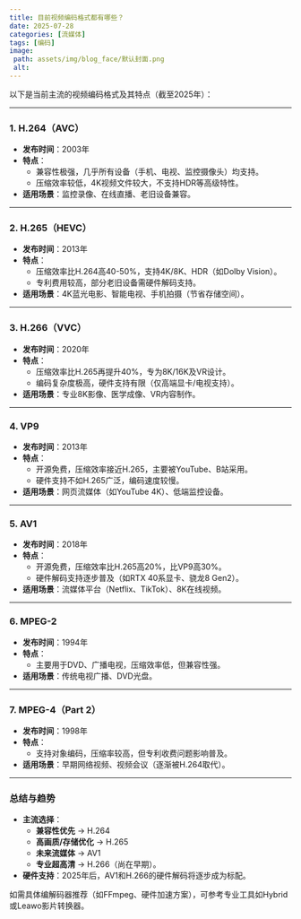```yaml
---
title: 目前视频编码格式都有哪些？
date: 2025-07-28
categories: [流媒体]
tags: [编码]
image:
 path: assets/img/blog_face/默认封面.png
 alt:
---
```

以下是当前主流的视频编码格式及其特点（截至2025年）：

---

### **1. H.264（AVC）**  
- **发布时间**：2003年  
- **特点**：  
  - 兼容性极强，几乎所有设备（手机、电视、监控摄像头）均支持。  
  - 压缩效率较低，4K视频文件较大，不支持HDR等高级特性。  
- **适用场景**：监控录像、在线直播、老旧设备兼容。  

---

### **2. H.265（HEVC）**  
- **发布时间**：2013年  
- **特点**：  
  - 压缩效率比H.264高40-50%，支持4K/8K、HDR（如Dolby Vision）。  
  - 专利费用较高，部分老旧设备需硬件解码支持。  
- **适用场景**：4K蓝光电影、智能电视、手机拍摄（节省存储空间）。  

---

### **3. H.266（VVC）**  
- **发布时间**：2020年  
- **特点**：  
  - 压缩效率比H.265再提升40%，专为8K/16K及VR设计。  
  - 编码复杂度极高，硬件支持有限（仅高端显卡/电视支持）。  
- **适用场景**：专业8K影像、医学成像、VR内容制作。  

---

### **4. VP9**  
- **发布时间**：2013年  
- **特点**：  
  - 开源免费，压缩效率接近H.265，主要被YouTube、B站采用。  
  - 硬件支持不如H.265广泛，编码速度较慢。  
- **适用场景**：网页流媒体（如YouTube 4K）、低端监控设备。  

---

### **5. AV1**  
- **发布时间**：2018年  
- **特点**：  
  - 开源免费，压缩效率比H.265高20%，比VP9高30%。  
  - 硬件解码支持逐步普及（如RTX 40系显卡、骁龙8 Gen2）。  
- **适用场景**：流媒体平台（Netflix、TikTok）、8K在线视频。  

---

### **6. MPEG-2**  
- **发布时间**：1994年  
- **特点**：  
  - 主要用于DVD、广播电视，压缩效率低，但兼容性强。  
- **适用场景**：传统电视广播、DVD光盘。  

---

### **7. MPEG-4（Part 2）**  
- **发布时间**：1998年  
- **特点**：  
  - 支持对象编码，压缩率较高，但专利收费问题影响普及。  
- **适用场景**：早期网络视频、视频会议（逐渐被H.264取代）。  

---

### **总结与趋势**  
- **主流选择**：  
  - **兼容性优先** → H.264  
  - **高画质/存储优化** → H.265  
  - **未来流媒体** → AV1  
  - **专业超高清** → H.266（尚在早期）。  
- **硬件支持**：2025年后，AV1和H.266的硬件解码将逐步成为标配。  

如需具体编解码器推荐（如FFmpeg、硬件加速方案），可参考专业工具如Hybrid或Leawo影片转换器。
